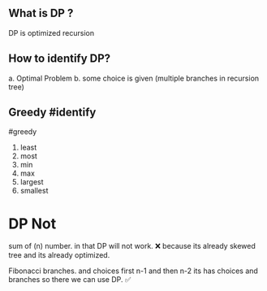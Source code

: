 

## What is DP ?
DP is optimized recursion

## How to identify DP?
a. Optimal Problem
b. some choice is given (multiple branches in recursion tree)


## Greedy #identify

#greedy

1. least
2. most
3. min
4. max
5. largest
6. smallest



# DP Not
sum of (n) number. in that DP will not work. ❌ 
because its already skewed tree and its already optimized.


Fibonacci branches. and choices first n-1 and then n-2 its has choices and branches so there we can use DP. ✅



